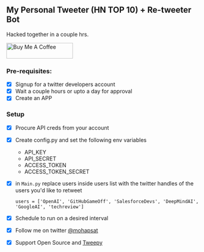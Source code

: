 ## My Personal Tweeter (HN TOP 10) + Re-tweeter Bot

Hacked together in a couple hrs.

 <a href="https://www.buymeacoffee.com/3RBKdF0h9" target="_blank"><img src="https://cdn.buymeacoffee.com/buttons/default-orange.png" alt="Buy Me A Coffee" height="41" width="174"></a>

### Pre-requisites:

- [x] Signup for a twitter developers account
- [x] Wait a couple hours or upto a day for approval
- [x] Create an APP

### Setup
- [x] Procure API creds from your account
- [x] Create config.py and set the following env variables
    - API_KEY
    - API_SECRET
    - ACCESS_TOKEN
    - ACCESS_TOKEN_SECRET
    
- [x] in `Main.py` replace users inside users list with the twitter handles of the users you'd like to retweet

    ```For example:
    users = ['OpenAI', 'GitHubGameOff', 'SalesforceDevs', 'DeepMindAI', 'GoogleAI', 'techreview']
    ``` 

- [x] Schedule to run on a desired interval

- [x] Follow me on twitter [@mohapsat](https://twitter.com/mohapsat)

- [x] Support Open Source and [Tweepy](https://tweepy.readthedocs.io/en/3.7.0/index.html) 
